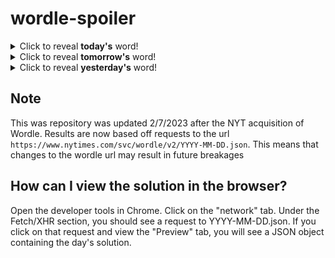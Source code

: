 # wordle-spoiler

<details>
  <summary>Click to reveal <b>today's</b> word!</summary>
  <br>
  <b> await </b>
</details>

<details>
  <summary>Click to reveal <b>tomorrow's</b> word!</summary>
  <br>
  <b> giddy </b>
</details>

<details>
  <summary>Click to reveal <b>yesterday's</b> word!</summary>
  <br>
  <b> onion </b>
</details>

## Note
This was repository was updated 2/7/2023 after the NYT acquisition of Wordle. Results are now based off requests to the url `https://www.nytimes.com/svc/wordle/v2/YYYY-MM-DD.json`. This means that changes to the wordle url may result in future breakages

## How can I view the solution in the browser?
Open the developer tools in Chrome. Click on the "network" tab. Under the Fetch/XHR section, you should see a request to YYYY-MM-DD.json. If you click on that request and view the "Preview" tab, you will see a JSON object containing the day's solution.